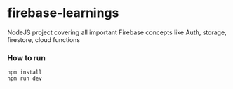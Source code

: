 # firebase-learnings
NodeJS project covering all important Firebase concepts like Auth, storage, firestore, cloud functions


### How to run

```
npm install
npm run dev
```